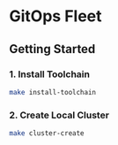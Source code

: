 # GitOps Fleet

## Getting Started

### 1. Install Toolchain

```bash
make install-toolchain
```

### 2. Create Local Cluster

```bash
make cluster-create
```

